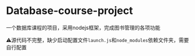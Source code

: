 # Database-course-project
一个数据库课程的项目，采用nodejs框架，完成图书管理的各项功能

:warning:源代码不完整，缺少启动配置文件`launch.js`和`node_modules`依赖文件夹，需要自行配置
